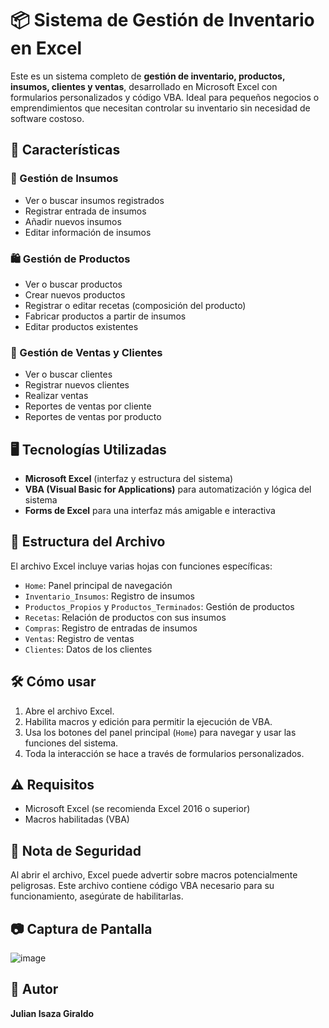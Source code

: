 
# 📦 Sistema de Gestión de Inventario en Excel

Este es un sistema completo de **gestión de inventario, productos, insumos, clientes y ventas**, desarrollado en Microsoft Excel con formularios personalizados y código VBA. Ideal para pequeños negocios o emprendimientos que necesitan controlar su inventario sin necesidad de software costoso.

## 🧰 Características

### 🔧 Gestión de Insumos
- Ver o buscar insumos registrados
- Registrar entrada de insumos
- Añadir nuevos insumos
- Editar información de insumos

### 🛍️ Gestión de Productos
- Ver o buscar productos
- Crear nuevos productos
- Registrar o editar recetas (composición del producto)
- Fabricar productos a partir de insumos
- Editar productos existentes

### 🧾 Gestión de Ventas y Clientes
- Ver o buscar clientes
- Registrar nuevos clientes
- Realizar ventas
- Reportes de ventas por cliente
- Reportes de ventas por producto

## 🖥️ Tecnologías Utilizadas
- **Microsoft Excel** (interfaz y estructura del sistema)
- **VBA (Visual Basic for Applications)** para automatización y lógica del sistema
- **Forms de Excel** para una interfaz más amigable e interactiva

## 📂 Estructura del Archivo
El archivo Excel incluye varias hojas con funciones específicas:
- `Home`: Panel principal de navegación
- `Inventario_Insumos`: Registro de insumos
- `Productos_Propios` y `Productos_Terminados`: Gestión de productos
- `Recetas`: Relación de productos con sus insumos
- `Compras`: Registro de entradas de insumos
- `Ventas`: Registro de ventas
- `Clientes`: Datos de los clientes

## 🛠️ Cómo usar
1. Abre el archivo Excel.
2. Habilita macros y edición para permitir la ejecución de VBA.
3. Usa los botones del panel principal (`Home`) para navegar y usar las funciones del sistema.
4. Toda la interacción se hace a través de formularios personalizados.

## ⚠️ Requisitos
- Microsoft Excel (se recomienda Excel 2016 o superior)
- Macros habilitadas (VBA)

## 📌 Nota de Seguridad
Al abrir el archivo, Excel puede advertir sobre macros potencialmente peligrosas. Este archivo contiene código VBA necesario para su funcionamiento, asegúrate de habilitarlas.

## 📷 Captura de Pantalla

![image](https://github.com/user-attachments/assets/5c23dd85-ce1e-4047-a6a4-ef8c3a0385a0)


## 🤝 Autor
**Julian Isaza Giraldo**
